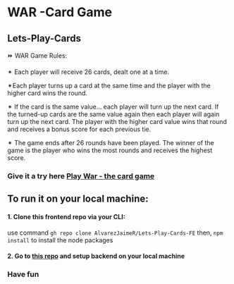 # WAR -Card Game
## Lets-Play-Cards
⏩ WAR Game Rules:

✴ Each player will receive 26 cards, dealt one at a time.

✴Each player turns up a card at the same time and the player with the higher card wins the round. 

✴ If the card is the same value... each player will turn up the next card. If the turned-up cards are the same value again then each player will again turn up the next card. The player with the higher card value wins that round and receives a bonus score for each previous tie. 

✴ The game ends after 26 rounds have been played. The winner of the game is the player who wins the most rounds and receives the highest score.

### **Give it a try here**  [Play War - the card game](http://www.letsplaycards.digital/)

## To run it on your local machine:
 #### 1. Clone this frontend repo via your CLI:
 use command `gh repo clone AlvarezJaimeR/Lets-Play-Cards-FE`
 then, `npm install` to install the node packages
 
 #### 2. Go to [this repo](https://github.com/SonsOfAhriman/Lets-Play-Cards) and setup backend on your local machine
 
 ### Have fun
